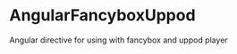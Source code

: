 AngularFancyboxUppod
====================

Angular directive for using with fancybox and uppod player
